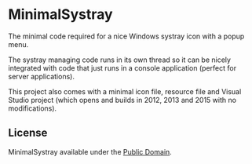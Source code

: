 # MinimalSystray

The minimal code required for a nice Windows systray icon with a popup menu.

The systray managing code runs in its own thread so it can be nicely integrated with code that just runs in a console application (perfect for server applications).

This project also comes with a minimal icon file, resource file and Visual Studio project (which opens and builds in 2012, 2013 and 2015 with no modifications).

## License
MinimalSystray available under the [Public Domain](https://www.unlicense.org).
